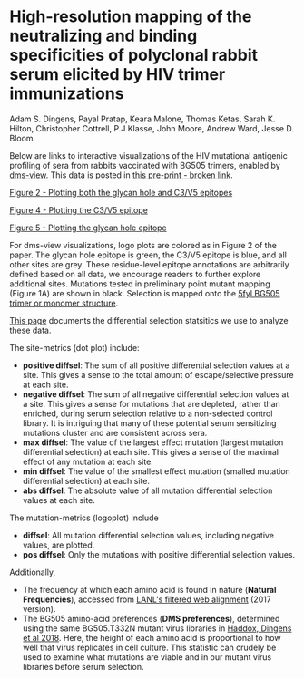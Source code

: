 # High-resolution mapping of the neutralizing and binding specificities of polyclonal rabbit serum elicited by HIV trimer immunizations
Adam S. Dingens, Payal Pratap, Keara Malone, Thomas Ketas, Sarah K. Hilton, Christopher Cottrell, P.J Klasse, John Moore, Andrew Ward, Jesse D. Bloom 

Below are links to interactive visualizations of the HIV mutational antigenic profiling of sera from rabbits vaccinated with BG505 trimers, enabled by [dms-view](https://dms-view.github.io/docs/). This data is posted in [this pre-print - broken link](link).

[Figure 2 - Plotting both the glycan hole and C3/V5 epitopes](https://dms-view.github.io/?markdown-url=https%3A%2F%2Fraw.githubusercontent.com%2Fdms-view%2FHIV%2Fmaster%2Fdata%2FEnv%2FDingens2020%2FDingens2020.md&data-url=https%3A%2F%2Fraw.githubusercontent.com%2Fdms-view%2FHIV%2Fmaster%2Fdata%2FEnv%2FDingens2020%2FDingens2020.csv&condition=2124-Wk22&site_metric=site_positive+diffsel&mutation_metric=mut_pos+mutdiffsel&selected_sites=84%2C85%2C86%2C87%2C88%2C89%2C90%2C229%2C230%2C231%2C240%2C241%2C242%2C243%2C268%2C289%2C290%2C291%2C347%2C350%2C351%2C352%2C353%2C354%2C355%2C356%2C357%2C358%2C359%2C360%2C396%2C459%2C460%2C461%2C462%2C463%2C464%2C465%2C466%2C467%2C629&pdb-url=https%3A%2F%2Fraw.githubusercontent.com%2Fdms-view%2FHIV%2Fmaster%2Fdata%2FEnv%2FDingens2020%2F5fyl_trimer_renumber.pdb)

[Figure 4 - Plotting the C3/V5 epitope](https://dms-view.github.io/?markdown-url=https%3A%2F%2Fraw.githubusercontent.com%2Fdms-view%2FHIV%2Fmaster%2Fdata%2FEnv%2FDingens2020%2FDingens2020.md&data-url=https%3A%2F%2Fraw.githubusercontent.com%2Fdms-view%2FHIV%2Fmaster%2Fdata%2FEnv%2FDingens2020%2FDingens2020.csv&condition=5724-Wk26&site_metric=site_positive+diffsel&mutation_metric=mut_pos+mutdiffsel&selected_sites=350%2C351%2C352%2C353%2C354%2C355%2C356%2C357%2C358%2C359%2C360%2C396%2C459%2C460%2C461%2C462%2C463%2C464%2C465%2C466%2C467&pdb-url=https%3A%2F%2Fraw.githubusercontent.com%2Fdms-view%2FHIV%2Fmaster%2Fdata%2FEnv%2FDingens2020%2F5fyl_trimer_renumber.pdb)

[Figure 5 - Plotting the glycan hole epitope](https://dms-view.github.io/?markdown-url=https%3A%2F%2Fraw.githubusercontent.com%2Fdms-view%2FHIV%2Fmaster%2Fdata%2FEnv%2FDingens2020%2FDingens2020.md&data-url=https%3A%2F%2Fraw.githubusercontent.com%2Fdms-view%2FHIV%2Fmaster%2Fdata%2FEnv%2FDingens2020%2FDingens2020.csv&condition=2124-Wk22&site_metric=site_positive+diffsel&mutation_metric=mut_pos+mutdiffsel&selected_sites=84%2C85%2C86%2C87%2C88%2C89%2C90%2C229%2C230%2C231%2C240%2C241%2C242%2C243%2C268%2C289%2C290%2C291%2C347%2C629&pdb-url=https%3A%2F%2Fraw.githubusercontent.com%2Fdms-view%2FHIV%2Fmaster%2Fdata%2FEnv%2FDingens2020%2F5fyl_trimer_renumber.pdb)

For dms-view visualizations, logo plots are colored as in Figure 2 of the paper. The glycan hole epitope is green, the C3/V5 epitope is blue, and all other sites are grey. These residue-level epitope annotations are arbitrarily defined based on all data, we encourage readers to further explore additional sites. Mutations tested in preliminary point mutant mapping (Figure 1A) are shown in black. Selection is mapped onto the [5fyl BG505 trimer or monomer structure](https://www.rcsb.org/structure/5FYL).

[This page](https://jbloomlab.github.io/dms_tools2/diffsel.html) documents the differential selection statsitics we use to analyze these data.

The site-metrics (dot plot) include:

- **positive diffsel**: The sum of all positive differential selection values at a site. This gives a sense to the total amount of escape/selective pressure at each site.
- **negative diffsel**: The sum of all negative differential selection values at a site. This gives a sense for mutations that are depleted, rather than enriched, during serum selection relative to a non-selected control library. It is intriguing that many of these potential serum sensitizing mutations cluster and are consistent across sera.
- **max diffsel**: The value of the largest effect mutation (largest mutation differential selection) at each site. This gives a sense of the maximal effect of any mutation at each site.
- **min diffsel**: The value of the smallest effect mutation (smalled mutation differential selection) at each site.
- **abs diffsel**: The absolute value of all mutation differential selection values at each site.



The mutation-metrics (logoplot) include

- **diffsel**: All mutation differential selection values, including negative values, are plotted. 
- **pos diffsel**: Only the mutations with positive differential selection values. 

Additionally,

- The frequency at which each amino acid is found in nature (**Natural Frequencies**), accessed from [LANL's filtered web alignment](https://www.hiv.lanl.gov/content/sequence/NEWALIGN/align.html]) (2017 version).
- The BG505 amino-acid preferences (**DMS preferences**), determined using the same BG505.T332N mutant virus libraries in [Haddox, Dingens et al 2018](https://elifesciences.org/articles/34420). Here, the height of each amino acid is proportional to how well that virus replicates in cell culture. This statistic can crudely be used to examine what mutations are viable and in our mutant virus libraries before serum selection.